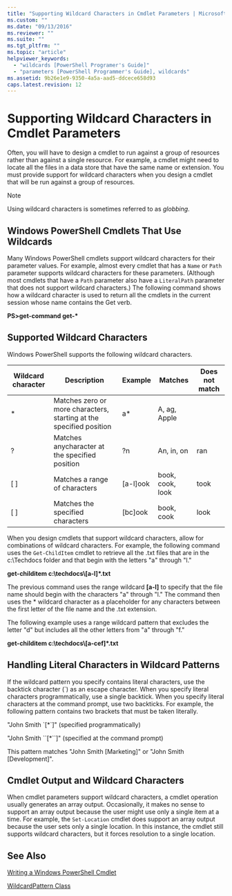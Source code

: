```yaml
---
title: "Supporting Wildcard Characters in Cmdlet Parameters | Microsoft Docs"
ms.custom: ""
ms.date: "09/13/2016"
ms.reviewer: ""
ms.suite: ""
ms.tgt_pltfrm: ""
ms.topic: "article"
helpviewer_keywords:
  - "wildcards [PowerShell Programer's Guide]"
  - "parameters [PowerShell Programmer's Guide], wildcards"
ms.assetid: 9b26e1e9-9350-4a5a-aad5-ddcece658d93
caps.latest.revision: 12
---
```

# Supporting Wildcard Characters in Cmdlet Parameters

Often, you will have to design a cmdlet to run against a group of resources rather than against a single resource. For example, a cmdlet might need to locate all the files in a data store that have the same name or extension. You must provide support for wildcard characters when you design a cmdlet that will be run against a group of resources.

> [!NOTE]
> Using wildcard characters is sometimes referred to as *globbing*.

## Windows PowerShell Cmdlets That Use Wildcards

 Many Windows PowerShell cmdlets support wildcard characters for their parameter values. For example, almost every cmdlet that has a `Name` or `Path` parameter supports wildcard characters for these parameters. (Although most cmdlets that have a `Path` parameter also have a `LiteralPath` parameter that does not support wildcard characters.) The following command shows how a wildcard character is used to return all the cmdlets in the current session whose name contains the Get verb.

 **PS>get-command get-\***

## Supported Wildcard Characters

Windows PowerShell supports the following wildcard characters.

|Wildcard character|Description|Example|Matches|Does not match|
|------------------------|-----------------|-------------|-------------|--------------------|
|*|Matches zero or more characters, starting at the specified position|a*|A, ag, Apple||
|?|Matches anycharacter at the specified position|?n|An, in, on|ran|
|[ ]|Matches a range of characters|[a-l]ook|book, cook, look|took|
|[ ]|Matches the specified characters|[bc]ook|book, cook|look|

When you design cmdlets that support wildcard characters, allow for combinations of wildcard characters. For example, the following command uses the `Get-ChildItem` cmdlet to retrieve all the .txt files that are in the c:\Techdocs folder and that begin with the letters "a" through "l."

**get-childitem c:\techdocs\\[a-l]\*.txt**

The previous command uses the range wildcard **[a-l]** to specify that the file name should begin with the characters "a" through "l." The command then uses the * wildcard character as a placeholder for any characters between the first letter of the file name and the .txt extension.

The following example uses a range wildcard pattern that excludes the letter "d" but includes all the other letters from "a" through "f."

**get-childitem c:\techdocs\\[a-cef]\*.txt**

## Handling Literal Characters in Wildcard Patterns

If the wildcard pattern you specify contains literal characters, use the backtick character (`) as an escape character. When you specify literal characters programmatically, use a single backtick. When you specify literal characters at the command prompt, use two backticks. For example, the following pattern contains two brackets that must be taken literally.

"John Smith \`[*`]" (specified programmatically)

"John Smith \`\`[*\``]"  (specified at the command prompt)

This pattern matches "John Smith [Marketing]" or "John Smith [Development]".

## Cmdlet Output and Wildcard Characters

When cmdlet parameters support wildcard characters, a cmdlet operation usually generates an array output. Occasionally, it makes no sense to support an array output because the user might use only a single item at a time. For example, the `Set-Location` cmdlet does support an array output because the user sets only a single location. In this instance, the cmdlet still supports wildcard characters, but it forces resolution to a single location.

## See Also

[Writing a Windows PowerShell Cmdlet](./writing-a-windows-powershell-cmdlet.md)

[WildcardPattern Class](/dotnet/api/system.management.automation.wildcardpattern)
